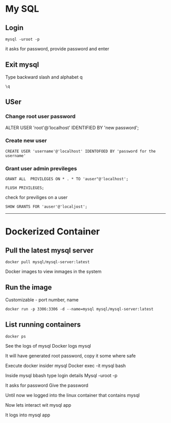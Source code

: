 # My SQL 

## Login

```mysql
mysql -uroot -p
```

it asks for password, provide password and enter

## Exit mysql
 Type backward slash and alphabet q
```mysql
\q
```

## USer
### Change root user password

ALTER USER 'root'@'localhost' IDENTIFIED BY 'new password';

### Create new user
```mysql
CREATE USER 'username'@'localhost' IDENTOFOED BY 'password for the username'
```

### Grant user admin previleges

```mysql
GRANT ALL  PRIVILEGES ON * . * TO 'auser"@'localhost';
```

```mysql
FLUSH PRIVILEGES;
```

check for previliges on a user

```mysql
SHOW GRANTS FOR 'auser'@'localjost';
```

----

# Dockerized Container

## Pull the latest mysql server
```
docker pull mysql/mysql-server:latest
```

Docker images to view inmages in the system




## Run the image

Customizable - port number, name


```
docker run -p 3306:3306 -d --name=mysql mysql/mysql-server:latest
```


## List running containers 
```docker ps```

See the logs of mysql
Docker logs mysql

It will have generated root password, copy it some where safe


Execute docker insider mysql
Docker exec -it mysql bash


Inside mysql bbash type login details
Mysql -uroot -p

It asks for password
Give the password

Until now we logged into the linux container that contains mysql

Now lets interact wit mysql app


It logs into mysql app   
